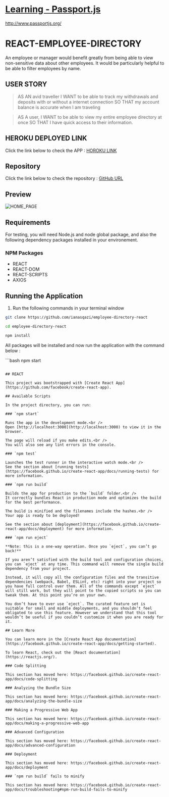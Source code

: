 # [**Learning - Passport.js**](http://www.passportjs.org/)

http://www.passportjs.org/

# **REACT-EMPLOYEE-DIRECTORY**


An employee or manager would benefit greatly from being able to view non-sensitive data about other employees. It would be particularly helpful to be able to filter employees by name.

## USER STORY 

> AS AN avid traveller
> I WANT to be able to track my withdrawals and deposits with or without a internet connection
> SO THAT my account balance is accurate when I am traveling

> AS A user, 
> I WANT to be able to view my entire employee directory at once 
> SO THAT I have quick access to their information.

## HEROKU DEPLOYED LINK 

Click the link below to check the APP :
[HOROKU LINK](https://shrouded-citadel-60867.herokuapp.com/)

## Repository 

Click the link below to check the repository :
[GitHub URL](https://github.com/ianasqazi/employee-directory-react)

## Preview

![HOME_PAGE](/screenshots/react-employee-directory.png)

## Requirements

For testing, you will need Node.js and node global package, and also the following dependency packages installed in your environement.  


### NPM Packages

- REACT
- REACT-DOM
- REACT-SCRIPTS
- AXIOS

## Running the Application

1. Run the following commands in your terminal window 

```bash
git clone https://github.com/ianasqazi/employee-directory-react

cd employee-directory-react

npm install
```

<!-- 2. Run the seeder file if running on local machine or app connected on HEROKU - JAWS DB

```bash
node seeders/seed.js
​``` -->

All packages will be installed and now run the application with the command below : 

​```bash
npm start
```

## REACT

This project was bootstrapped with [Create React App](https://github.com/facebook/create-react-app).

## Available Scripts

In the project directory, you can run:

### `npm start`

Runs the app in the development mode.<br />
Open [http://localhost:3000](http://localhost:3000) to view it in the browser.

The page will reload if you make edits.<br />
You will also see any lint errors in the console.

### `npm test`

Launches the test runner in the interactive watch mode.<br />
See the section about [running tests](https://facebook.github.io/create-react-app/docs/running-tests) for more information.

### `npm run build`

Builds the app for production to the `build` folder.<br />
It correctly bundles React in production mode and optimizes the build for the best performance.

The build is minified and the filenames include the hashes.<br />
Your app is ready to be deployed!

See the section about [deployment](https://facebook.github.io/create-react-app/docs/deployment) for more information.

### `npm run eject`

**Note: this is a one-way operation. Once you `eject`, you can’t go back!**

If you aren’t satisfied with the build tool and configuration choices, you can `eject` at any time. This command will remove the single build dependency from your project.

Instead, it will copy all the configuration files and the transitive dependencies (webpack, Babel, ESLint, etc) right into your project so you have full control over them. All of the commands except `eject` will still work, but they will point to the copied scripts so you can tweak them. At this point you’re on your own.

You don’t have to ever use `eject`. The curated feature set is suitable for small and middle deployments, and you shouldn’t feel obligated to use this feature. However we understand that this tool wouldn’t be useful if you couldn’t customize it when you are ready for it.

## Learn More

You can learn more in the [Create React App documentation](https://facebook.github.io/create-react-app/docs/getting-started).

To learn React, check out the [React documentation](https://reactjs.org/).

### Code Splitting

This section has moved here: https://facebook.github.io/create-react-app/docs/code-splitting

### Analyzing the Bundle Size

This section has moved here: https://facebook.github.io/create-react-app/docs/analyzing-the-bundle-size

### Making a Progressive Web App

This section has moved here: https://facebook.github.io/create-react-app/docs/making-a-progressive-web-app

### Advanced Configuration

This section has moved here: https://facebook.github.io/create-react-app/docs/advanced-configuration

### Deployment

This section has moved here: https://facebook.github.io/create-react-app/docs/deployment

### `npm run build` fails to minify

This section has moved here: https://facebook.github.io/create-react-app/docs/troubleshooting#npm-run-build-fails-to-minify
